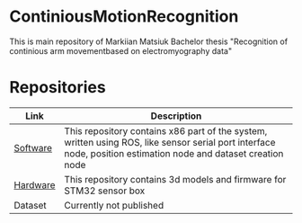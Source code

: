 # ContiniousMotionRecognition

This is main repository of Markiian Matsiuk Bachelor thesis "Recognition of continious arm movementbased on electromyography data"

# Repositories

| Link          | Description           |
| ------------- |-------------| 
| [Software](https://github.com/MarkiianAtUCU/MYODataRecordingSystem)      | This repository contains x86 part of the system, written using ROS, like sensor serial port interface node, position estimation node and dataset creation node|
| [Hardware](https://github.com/MarkiianAtUCU/MyoSensorBox)      |This repository contains 3d models and firmware for STM32 sensor box     |
| Dataset | Currently not published      |
